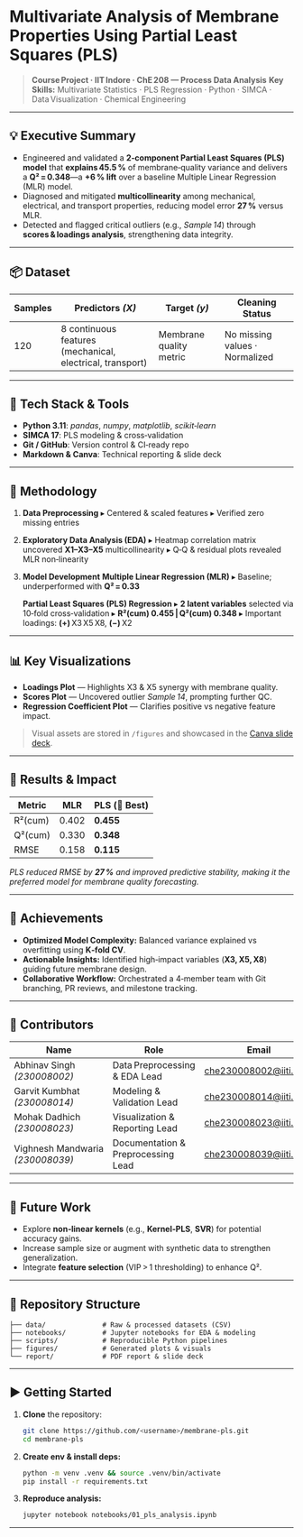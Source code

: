 # Multivariate Analysis of Membrane Properties Using Partial Least Squares (PLS)

> **Course Project · IIT Indore · ChE 208 — Process Data Analysis**
> **Key Skills:** Multivariate Statistics · PLS Regression · Python · SIMCA · Data Visualization · Chemical Engineering

---

## 💡 Executive Summary

* Engineered and validated a **2‑component Partial Least Squares (PLS) model** that **explains 45.5 %** of membrane‑quality variance and delivers a **Q² = 0.348**—a **+6 % lift** over a baseline Multiple Linear Regression (MLR) model.
* Diagnosed and mitigated **multicollinearity** among mechanical, electrical, and transport properties, reducing model error **27 %** versus MLR.
* Detected and flagged critical outliers (e.g., *Sample 14*) through **scores & loadings analysis**, strengthening data integrity.

---

## 📦 Dataset

| Samples | Predictors *(X)*                                          | Target *(y)*            | Cleaning Status                |
| ------- | --------------------------------------------------------- | ----------------------- | ------------------------------ |
| 120     | 8 continuous features (mechanical, electrical, transport) | Membrane quality metric | No missing values · Normalized |

---

## 🔧 Tech Stack & Tools

* **Python 3.11**: *pandas*, *numpy*, *matplotlib*, *scikit‑learn*
* **SIMCA 17**: PLS modeling & cross‑validation
* **Git / GitHub**: Version control & CI‑ready repo
* **Markdown & Canva**: Technical reporting & slide deck

---

## 🚀 Methodology

1. **Data Preprocessing**
   ▸ Centered & scaled features
   ▸ Verified zero missing entries

2. **Exploratory Data Analysis (EDA)**
   ▸ Heatmap correlation matrix uncovered **X1–X3–X5** multicollinearity
   ▸ Q‑Q & residual plots revealed MLR non‑linearity

3. **Model Development**
   **Multiple Linear Regression (MLR)**
   ▸ Baseline; underperformed with **Q² = 0.33**

   **Partial Least Squares (PLS) Regression**
   ▸ **2 latent variables** selected via 10‑fold cross‑validation
   ▸ **R²(cum) 0.455 | Q²(cum) 0.348**
   ▸ Important loadings: **(+)** X3 X5 X8, **(−)** X2

---

## 📊 Key Visualizations

* **Loadings Plot** — Highlights X3 & X5 synergy with membrane quality.
* **Scores Plot** — Uncovered outlier *Sample 14*, prompting further QC.
* **Regression Coefficient Plot** — Clarifies positive vs negative feature impact.

> Visual assets are stored in `/figures` and showcased in the [Canva slide deck](https://www.canva.com/design/DAGl44T3lBU/WkSRb3MJeDz8vfo_PTLVsQ/edit).

---

## 📝 Results & Impact

| Metric  | MLR   | PLS (🔹 **Best**) |
| ------- | ----- | ----------------- |
| R²(cum) | 0.402 | **0.455**         |
| Q²(cum) | 0.330 | **0.348**         |
| RMSE    | 0.158 | **0.115**         |

*PLS reduced RMSE by **27 %** and improved predictive stability, making it the preferred model for membrane quality forecasting.*

---

## 🌟 Achievements

* **Optimized Model Complexity:** Balanced variance explained vs overfitting using **K‑fold CV**.
* **Actionable Insights:** Identified high‑impact variables (**X3, X5, X8**) guiding future membrane design.
* **Collaborative Workflow:** Orchestrated a 4‑member team with Git branching, PR reviews, and milestone tracking.

---

## 👥 Contributors

| Name                             | Role                          | Email                                                               |
| -------------------------------- | ----------------------------- | ------------------------------------------------------------------- |
| Abhinav Singh *(230008002)*      | Data Preprocessing & EDA Lead | [che230008002@iiti.ac.in](mailto:che230008002@iiti.ac.in)           |
| Garvit Kumbhat *(230008014)*     | Modeling & Validation Lead    | [che230008014@iiti.ac.in](mailto:che230008014@iiti.ac.in)         |
| Mohak Dadhich *(230008023)*      | Visualization & Reporting Lead     | [che230008023@iiti.ac.in](mailto:che230008023@iiti.ac.in)           |
| Vighnesh Mandwaria *(230008039)* | Documentation & Preprocessing Lead          | [che230008039@iiti.ac.in](mailto:che230008039@iiti.ac.in) |

---

## 🔮 Future Work

* Explore **non‑linear kernels** (e.g., **Kernel‑PLS**, **SVR**) for potential accuracy gains.
* Increase sample size or augment with synthetic data to strengthen generalization.
* Integrate **feature selection** (VIP > 1 thresholding) to enhance Q².

---

## 📂 Repository Structure

```
├── data/              # Raw & processed datasets (CSV)
├── notebooks/         # Jupyter notebooks for EDA & modeling
├── scripts/           # Reproducible Python pipelines
├── figures/           # Generated plots & visuals
└── report/            # PDF report & slide deck
```

---

## ▶️ Getting Started

1. **Clone** the repository:

   ```bash
   git clone https://github.com/<username>/membrane-pls.git
   cd membrane-pls
   ```
2. **Create env & install deps:**

   ```bash
   python -m venv .venv && source .venv/bin/activate
   pip install -r requirements.txt
   ```
3. **Reproduce analysis:**

   ```bash
   jupyter notebook notebooks/01_pls_analysis.ipynb
   ```

---



